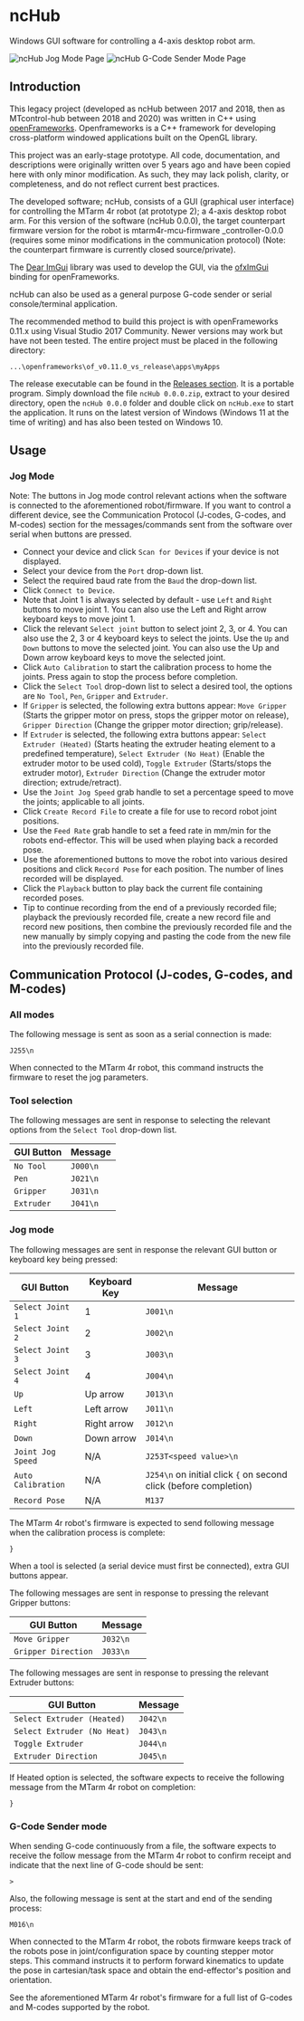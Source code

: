 # ncHub

Windows GUI software for controlling a 4-axis desktop robot arm.

![ncHub Jog Mode Page](documentation/nchub-jog-mode-page.png)
![ncHub G-Code Sender Mode Page](documentation/nchub-g-code-sender-mode-page.png)

## Introduction

This legacy project (developed as ncHub between 2017 and 2018, then as MTcontrol-hub between 2018 and 2020) was written in C++ using [openFrameworks](https://openframeworks.cc). Openframeworks is a C++ framework for developing cross-platform windowed applications built on the OpenGL library.

This project was an early-stage prototype. All code, documentation, and descriptions were originally written over 5 years ago and have been copied here with only minor modification. As such, they may lack polish, clarity, or completeness, and do not reflect current best practices.

The developed software; ncHub, consists of a GUI (graphical user interface) for controlling the MTarm 4r robot (at prototype 2); a 4-axis desktop robot arm. For this version of the software (ncHub 0.0.0), the target counterpart firmware version for the robot is mtarm4r-mcu-firmware _controller-0.0.0 (requires some minor modifications in the communication protocol) (Note: the counterpart firmware is currently closed source/private).

The [Dear ImGui](https://github.com/ocornut/imgui) library was used to develop the GUI, via the [ofxImGui](https://github.com/jvcleave/ofxImGui) binding for openFrameworks.

ncHub can also be used as a general purpose G-code sender or serial console/terminal application.

The recommended method to build this project is with openFrameworks 0.11.x using Visual Studio 2017 Community. Newer versions may work but have not been tested. The entire project must be placed in the following directory:

``` text
...\openframeworks\of_v0.11.0_vs_release\apps\myApps
```

The release executable can be found in the [Releases section](https://github.com/jo3-tech/MTcontrol-hub/releases). It is a portable program. Simply download the file `ncHub 0.0.0.zip`, extract to your desired directory, open the `ncHub 0.0.0` folder and double click on `ncHub.exe` to start the application. It runs on the latest version of Windows (Windows 11 at the time of writing) and has also been tested on Windows 10.

## Usage

### Jog Mode

Note: The buttons in Jog mode control relevant actions when the software is connected to the aforementioned robot/firmware. If you want to control a different device, see the Communication Protocol (J-codes, G-codes, and M-codes) section for the messages/commands sent from the software over serial when buttons are pressed.

- Connect your device and click `Scan for Devices` if your device is not displayed.
- Select your device from the `Port` drop-down list.
- Select the required baud rate from the `Baud` the drop-down list.
- Click `Connect to Device`.
- Note that Joint 1 is always selected by default - use `Left` and `Right` buttons to move joint 1. You can also use the Left and Right arrow keyboard keys to move joint 1.
- Click the relevant `Select joint` button to select joint 2, 3, or 4. You can also use the 2, 3 or 4 keyboard keys to select the joints. Use the `Up` and `Down` buttons to move the selected joint. You can also use the Up and Down arrow keyboard keys to move the selected joint.
- Click `Auto Calibration` to start the calibration process to home the joints. Press again to stop the process before completion.
- Click the `Select Tool` drop-down list to select a desired tool, the options are `No Tool`, `Pen`, `Gripper` and `Extruder`.
- If `Gripper` is selected, the following extra buttons appear: `Move Gripper` (Starts the gripper motor on press, stops the gripper motor on release), `Gripper Direction` (Change the gripper motor direction; grip/release).
- If `Extruder` is selected, the following extra buttons appear: `Select Extruder (Heated)` (Starts heating the extruder heating element to a predefined temperature), `Select Extruder (No Heat)` (Enable the extruder motor to be used cold), `Toggle Extruder` (Starts/stops the extruder motor), `Extruder Direction` (Change the extruder motor direction; extrude/retract).
- Use the `Joint Jog Speed` grab handle to set a percentage speed to move the joints; applicable to all joints.
- Click `Create Record File` to create a file for use to record robot joint positions.
- Use the `Feed Rate` grab handle to set a feed rate in mm/min for the robots end-effector. This will be used when playing back a recorded pose.
- Use the aforementioned buttons to move the robot into various desired positions and click `Record Pose` for each position. The number of lines recorded will be displayed.
- Click the `Playback` button to play back the current file containing recorded poses.
- Tip to continue recording from the end of a previously recorded file; playback the previously recorded file, create a new record file and record new positions, then combine the previously recorded file and the new manually by simply copying and pasting the code from the new file into the previously recorded file.

## Communication Protocol (J-codes, G-codes, and M-codes)

### All modes

The following message is sent as soon as a serial connection is made:

``` gcode
J255\n
```

When connected to the MTarm 4r robot, this command instructs the firmware to reset the jog parameters.

### Tool selection

The following messages are sent in response to selecting the relevant options from the `Select Tool` drop-down list.

|GUI Button|Message |
|----------|--------|
|`No Tool` |`J000\n`|
|`Pen`     |`J021\n`|
|`Gripper` |`J031\n`|
|`Extruder`|`J041\n`|

### Jog mode

The following messages are sent in response the relevant GUI button or keyboard key being pressed:

|GUI Button        |Keyboard Key|Message |
|------------------|------------|--------|
|`Select Joint 1`  |1           |`J001\n`|
|`Select Joint 2`  |2           |`J002\n`|
|`Select Joint 3`  |3           |`J003\n`|
|`Select Joint 4`  |4           |`J004\n`|
|`Up`              |Up arrow    |`J013\n`|
|`Left`            |Left arrow  |`J011\n`|
|`Right`           |Right arrow |`J012\n`|
|`Down`            |Down arrow  |`J014\n`|
|`Joint Jog Speed` |N/A         |`J253T<speed value>\n`|
|`Auto Calibration`|N/A         |`J254\n` on initial click `{` on second click (before completion)|
|`Record Pose`     |N/A         |`M137`|

The MTarm 4r robot's firmware is expected to send following message when the calibration process is complete:

``` text
}
```

When a tool is selected (a serial device must first be connected), extra GUI buttons appear.

The following messages are sent in response to pressing the relevant Gripper buttons:

|GUI Button         |Message |
|-------------------|--------|
|`Move Gripper`     |`J032\n`|
|`Gripper Direction`|`J033\n`|

The following messages are sent in response to pressing the relevant Extruder buttons:

|GUI Button                 |Message |
|---------------------------|--------|
|`Select Extruder (Heated)` |`J042\n`|
|`Select Extruder (No Heat)`|`J043\n`|
|`Toggle Extruder`          |`J044\n`|
|`Extruder Direction`       |`J045\n`|

If Heated option is selected, the software expects to receive the following message from the MTarm 4r robot on completion:

``` text
}
```

### G-Code Sender mode

When sending G-code continuously from a file, the software expects to receive the follow message from the MTarm 4r robot to confirm receipt and indicate that the next line of G-code should be sent:

``` text
>
```  

Also, the following message is sent at the start and end of the sending process:

``` gcode
M016\n
```

When connected to the MTarm 4r robot, the robots firmware keeps track of the robots pose in joint/configuration space by counting stepper motor steps. This command instructs it to perform forward kinematics to update the pose in cartesian/task space and obtain the end-effector's position and orientation.

See the aforementioned MTarm 4r robot's firmware for a full list of G-codes and M-codes supported by the robot.
